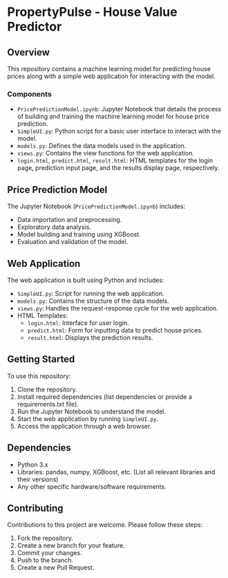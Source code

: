 # PropertyPulse - House Value Predictor

## Overview
This repository contains a machine learning model for predicting house prices along with a simple web application for interacting with the model.

### Components
- `PricePredictionModel.ipynb`: Jupyter Notebook that details the process of building and training the machine learning model for house price prediction.
- `SimpleUI.py`: Python script for a basic user interface to interact with the model.
- `models.py`: Defines the data models used in the application.
- `views.py`: Contains the view functions for the web application.
- `login.html`, `predict.html`, `result.html`: HTML templates for the login page, prediction input page, and the results display page, respectively.

## Price Prediction Model
The Jupyter Notebook (`PricePredictionModel.ipynb`) includes:
- Data importation and preprocessing.
- Exploratory data analysis.
- Model building and training using XGBoost.
- Evaluation and validation of the model.

## Web Application
The web application is built using Python and includes:
- `SimpleUI.py`: Script for running the web application.
- `models.py`: Contains the structure of the data models.
- `views.py`: Handles the request-response cycle for the web application.
- HTML Templates: 
    - `login.html`: Interface for user login.
    - `predict.html`: Form for inputting data to predict house prices.
    - `result.html`: Displays the prediction results.

## Getting Started
To use this repository:

1. Clone the repository.
2. Install required dependencies (list dependencies or provide a requirements.txt file).
3. Run the Jupyter Notebook to understand the model.
4. Start the web application by running `SimpleUI.py`.
5. Access the application through a web browser.

## Dependencies
- Python 3.x
- Libraries: pandas, numpy, XGBoost, etc. (List all relevant libraries and their versions)
- Any other specific hardware/software requirements.

## Contributing
Contributions to this project are welcome. Please follow these steps:
1. Fork the repository.
2. Create a new branch for your feature.
3. Commit your changes.
4. Push to the branch.
5. Create a new Pull Request.
